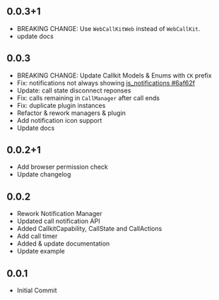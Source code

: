 ## 0.0.3+1

* BREAKING CHANGE: Use `WebCallKitWeb` instead of `WebCallKit`.
* update docs

## 0.0.3

* BREAKING CHANGE: Update Callkit Models & Enums with `CK` prefix
* Fix: notifications not always showing [js_notifications #6af62f](https://github.com/cybex-dev/js_notifications/commit/6af62f54b8924bc9d41c88d714efb43b9dd86138)
* Update: call state disconnect reponses
* Fix: calls remaining in `CallManager` after call ends
* Fix: duplicate plugin instances
* Refactor & rework managers & plugin
* Add notification icon support
* Update docs

## 0.0.2+1

* Add browser permission check
* Update changelog

## 0.0.2

* Rework Notification Manager
* Updated call notification API
* Added CallkitCapability, CallState and CallActions
* Add call timer
* Added & update documentation
* Update example

## 0.0.1

* Initial Commit
